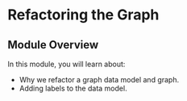 # Refactoring the Graph

## Module Overview

In this module, you will learn about:

- Why we refactor a graph data model and graph.
- Adding labels to the data model.
